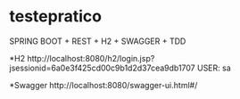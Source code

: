 # testepratico

SPRING BOOT + REST + H2 + SWAGGER + TDD

*H2
http://localhost:8080/h2/login.jsp?jsessionid=6a0e3f425cd00c9b1d2d37cea9db1707
USER: sa

*Swagger
http://localhost:8080/swagger-ui.html#/
